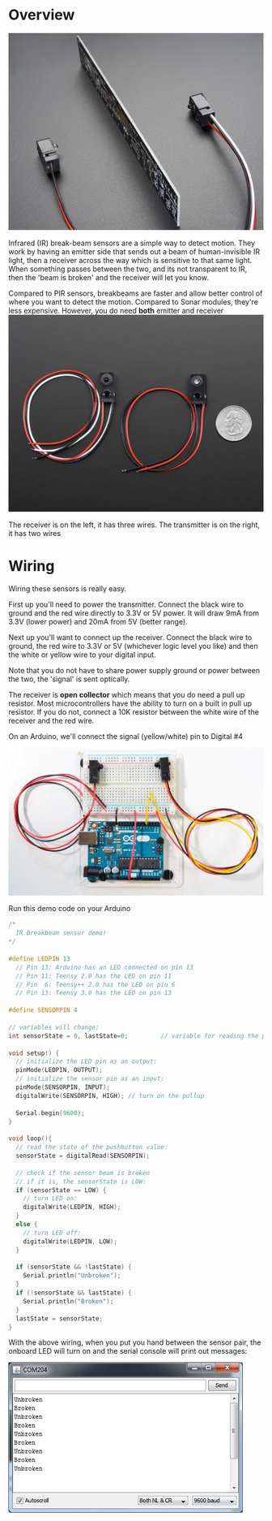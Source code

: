 
# Overview
![](sensors_2167_iso_demo_SIZE.jpg)

Infrared (IR) break-beam sensors are a simple way to detect motion. They work by having an emitter side that sends out a beam of human-invisible IR light, then a receiver across the way which is sensitive to that same light. When something passes between the two, and its not transparent to IR, then the 'beam is broken' and the receiver will let you know.

Compared to PIR sensors, breakbeams are faster and allow better control of where you want to detect the motion. Compared to Sonar modules, they're less expensive. However, you do need **both** emitter and receiver
![](sensors_2167_quarter_ORIG.jpg)

The receiver is on the left, it has three wires. The transmitter is on the right, it has two wires

# Wiring
Wiring these sensors is really easy.

First up you'll need to power the transmitter. Connect the black wire to ground and the red wire directly to 3.3V or 5V power. It will draw 9mA from 3.3V (lower power) and 20mA from 5V (better range).

Next up you'll want to connect up the receiver. Connect the black wire to ground, the red wire to 3.3V or 5V (whichever logic level you like) and then the white or yellow wire to your digital input.

Note that you do not have to share power supply ground or power between the two, the 'signal' is sent optically.

The receiver is **open collector** which means that you do need a pull up resistor. Most microcontrollers have the ability to turn on a built in pull up resistor. If you do not, connect a 10K resistor between the white wire of the receiver and the red wire.

On an Arduino, we'll connect the signal (yellow/white) pin to Digital #4

![](sensors_Irbreak.jpg)

Run this demo code on your Arduino

```c
/*
  IR Breakbeam sensor demo!
*/

#define LEDPIN 13
  // Pin 13: Arduino has an LED connected on pin 13
  // Pin 11: Teensy 2.0 has the LED on pin 11
  // Pin  6: Teensy++ 2.0 has the LED on pin 6
  // Pin 13: Teensy 3.0 has the LED on pin 13

#define SENSORPIN 4

// variables will change:
int sensorState = 0, lastState=0;         // variable for reading the pushbutton status

void setup() {
  // initialize the LED pin as an output:
  pinMode(LEDPIN, OUTPUT);      
  // initialize the sensor pin as an input:
  pinMode(SENSORPIN, INPUT);     
  digitalWrite(SENSORPIN, HIGH); // turn on the pullup

  Serial.begin(9600);
}

void loop(){
  // read the state of the pushbutton value:
  sensorState = digitalRead(SENSORPIN);

  // check if the sensor beam is broken
  // if it is, the sensorState is LOW:
  if (sensorState == LOW) {     
    // turn LED on:
    digitalWrite(LEDPIN, HIGH);  
  }
  else {
    // turn LED off:
    digitalWrite(LEDPIN, LOW);
  }

  if (sensorState && !lastState) {
    Serial.println("Unbroken");
  }
  if (!sensorState && lastState) {
    Serial.println("Broken");
  }
  lastState = sensorState;
}
```

With the above wiring, when you put you hand between the sensor pair, the onboard LED will turn on and the serial console will print out messages:

![](sensors_breakserial.png)
